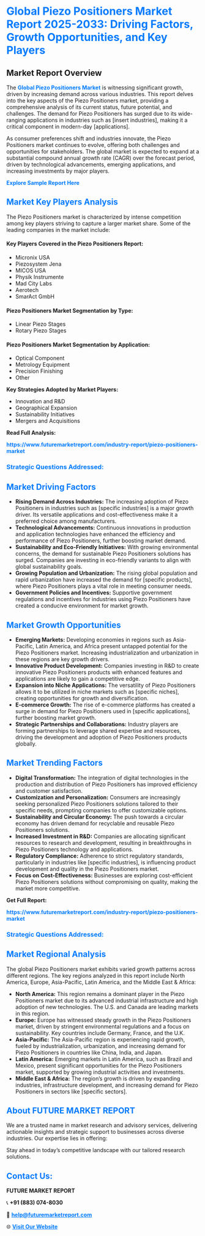 <h1 style="color: #007BFF;">Global Piezo Positioners Market Report 2025-2033: Driving Factors, Growth Opportunities, and Key Players</h1>

<section id="overview">
<h2>Market Report Overview</h2>
<p>The <a href="https://www.futuremarketreport.com/industry-report/piezo-positioners-market" style="color: #007BFF; text-decoration: none;"><strong>Global Piezo Positioners Market</strong></a> is witnessing significant growth, driven by increasing demand across various industries. This report delves into the key aspects of the Piezo Positioners market, providing a comprehensive analysis of its current status, future potential, and challenges. The demand for Piezo Positioners has surged due to its wide-ranging applications in industries such as [insert industries], making it a critical component in modern-day [applications].</p>
<p>As consumer preferences shift and industries innovate, the Piezo Positioners market continues to evolve, offering both challenges and opportunities for stakeholders. The global market is expected to expand at a substantial compound annual growth rate (CAGR) over the forecast period, driven by technological advancements, emerging applications, and increasing investments by major players.</p>
</section>

<section id="overview">
<p><a href="https://www.futuremarketreport.com/request-sample/reportId=26586" style="color: #007BFF; text-decoration: none;"><strong>Explore Sample Report Here</strong></a></p>
</section>

<section id="key-players">
<h2 style="color: #007BFF;">Market Key Players Analysis</h2>
<p>The Piezo Positioners market is characterized by intense competition among key players striving to capture a larger market share. Some of the leading companies in the market include:</p>
<h4>Key Players Covered in the Piezo Positioners Report:</h4>
<ul><li>Micronix USA</li><li>Piezosystem Jena</li><li>MICOS USA</li><li>Physik Instrumente</li><li>Mad City Labs</li><li>Aerotech</li><li>SmarAct GmbH</li></ul>
<h4>Piezo Positioners Market Segmentation by Type:</h4>
<ul><li>Linear Piezo Stages</li><li>Rotary Piezo Stages</li></ul>

<h4>Piezo Positioners Market Segmentation by Application:</h4>
<ul><li>Optical Component</li><li>Metrology Equipment</li><li>Precision Finishing</li><li>Other</li></ul>
<p><strong>Key Strategies Adopted by Market Players:</strong></p>
<ul>
<li>Innovation and R&D</li>
<li>Geographical Expansion</li>
<li>Sustainability Initiatives</li>
<li>Mergers and Acquisitions</li>
</ul>
</section>

<section>
<p><strong>Read Full Analysis: </strong></p><a href="https://www.futuremarketreport.com/industry-report/piezo-positioners-market" style="color: #007BFF; text-decoration: none;"><strong>https://www.futuremarketreport.com/industry-report/piezo-positioners-market</strong></a>
<h3 style="color: #007BFF;">Strategic Questions Addressed:</h3>
</section>

<section id="driving-factors">
<h2 style="color: #007BFF;">Market Driving Factors</h2>
<ul>
<li><strong>Rising Demand Across Industries:</strong> The increasing adoption of Piezo Positioners in industries such as [specific industries] is a major growth driver. Its versatile applications and cost-effectiveness make it a preferred choice among manufacturers.</li>
<li><strong>Technological Advancements:</strong> Continuous innovations in production and application technologies have enhanced the efficiency and performance of Piezo Positioners, further boosting market demand.</li>
<li><strong>Sustainability and Eco-Friendly Initiatives:</strong> With growing environmental concerns, the demand for sustainable Piezo Positioners solutions has surged. Companies are investing in eco-friendly variants to align with global sustainability goals.</li>
<li><strong>Growing Population and Urbanization:</strong> The rising global population and rapid urbanization have increased the demand for [specific products], where Piezo Positioners plays a vital role in meeting consumer needs.</li>
<li><strong>Government Policies and Incentives:</strong> Supportive government regulations and incentives for industries using Piezo Positioners have created a conducive environment for market growth.</li>
</ul>
</section>

<section id="growth-opportunities">
<h2 style="color: #007BFF;">Market Growth Opportunities</h2>
<ul>
<li><strong>Emerging Markets:</strong> Developing economies in regions such as Asia-Pacific, Latin America, and Africa present untapped potential for the Piezo Positioners market. Increasing industrialization and urbanization in these regions are key growth drivers.</li>
<li><strong>Innovative Product Development:</strong> Companies investing in R&D to create innovative Piezo Positioners products with enhanced features and applications are likely to gain a competitive edge.</li>
<li><strong>Expansion into Niche Applications:</strong> The versatility of Piezo Positioners allows it to be utilized in niche markets such as [specific niches], creating opportunities for growth and diversification.</li>
<li><strong>E-commerce Growth:</strong> The rise of e-commerce platforms has created a surge in demand for Piezo Positioners used in [specific applications], further boosting market growth.</li>
<li><strong>Strategic Partnerships and Collaborations:</strong> Industry players are forming partnerships to leverage shared expertise and resources, driving the development and adoption of Piezo Positioners products globally.</li>
</ul>
</section>

<section id="trending-factors">
<h2 style="color: #007BFF;">Market Trending Factors</h2>
<ul>
<li><strong>Digital Transformation:</strong> The integration of digital technologies in the production and distribution of Piezo Positioners has improved efficiency and customer satisfaction.</li>
<li><strong>Customization and Personalization:</strong> Consumers are increasingly seeking personalized Piezo Positioners solutions tailored to their specific needs, prompting companies to offer customizable options.</li>
<li><strong>Sustainability and Circular Economy:</strong> The push towards a circular economy has driven demand for recyclable and reusable Piezo Positioners solutions.</li>
<li><strong>Increased Investment in R&D:</strong> Companies are allocating significant resources to research and development, resulting in breakthroughs in Piezo Positioners technology and applications.</li>
<li><strong>Regulatory Compliance:</strong> Adherence to strict regulatory standards, particularly in industries like [specific industries], is influencing product development and quality in the Piezo Positioners market.</li>
<li><strong>Focus on Cost-Effectiveness:</strong> Businesses are exploring cost-efficient Piezo Positioners solutions without compromising on quality, making the market more competitive.</li>
</ul>
</section>

<section>
<p><strong>Get Full Report: </strong></p><a href="https://www.futuremarketreport.com/industry-report/piezo-positioners-market" style="color: #007BFF; text-decoration: none;"><strong>https://www.futuremarketreport.com/industry-report/piezo-positioners-market</strong></a>
<h3 style="color: #007BFF;">Strategic Questions Addressed:</h3>
</section>


<section id="regional-analysis">
<h2 style="color: #007BFF;">Market Regional Analysis</h2>
<p>The global Piezo Positioners market exhibits varied growth patterns across different regions. The key regions analyzed in this report include North America, Europe, Asia-Pacific, Latin America, and the Middle East & Africa:</p>
<ul>
<li><strong>North America:</strong> This region remains a dominant player in the Piezo Positioners market due to its advanced industrial infrastructure and high adoption of new technologies. The U.S. and Canada are leading markets in this region.</li>
<li><strong>Europe:</strong> Europe has witnessed steady growth in the Piezo Positioners market, driven by stringent environmental regulations and a focus on sustainability. Key countries include Germany, France, and the U.K.</li>
<li><strong>Asia-Pacific:</strong> The Asia-Pacific region is experiencing rapid growth, fueled by industrialization, urbanization, and increasing demand for Piezo Positioners in countries like China, India, and Japan.</li>
<li><strong>Latin America:</strong> Emerging markets in Latin America, such as Brazil and Mexico, present significant opportunities for the Piezo Positioners market, supported by growing industrial activities and investments.</li>
<li><strong>Middle East & Africa:</strong> The region’s growth is driven by expanding industries, infrastructure development, and increasing demand for Piezo Positioners in sectors like [specific sectors].</li>
</ul>
</section>

<footer>
<h2 style="color: #007BFF;">About FUTURE MARKET REPORT</h2>
<p>We are a trusted name in market research and advisory services, delivering actionable insights and strategic support to businesses across diverse industries. Our expertise lies in offering:</p>

<p>Stay ahead in today’s competitive landscape with our tailored research solutions.</p>

<h2 style="color: #007BFF;">Contact Us:</h2>
<p><strong>FUTURE MARKET REPORT</strong></p>
<p>📞 <strong>+91 (883) 074-8030</strong></p>
<p>📧 <strong><a href="mailto:help@futuremarketreport.com" style="color: #007BFF;">help@futuremarketreport.com</a></strong></p>
<p>🌐 <strong><a href="https://www.futuremarketreport.com/" style="color: #007BFF;">Visit Our Website</a></strong></p>
</footer>